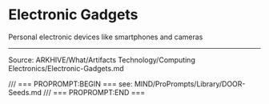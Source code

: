 # Electronic Gadgets

Personal electronic devices like smartphones and cameras

---
Source: ARKHIVE/What/Artifacts Technology/Computing Electronics/Electronic-Gadgets.md

/// === PROPROMPT:BEGIN ===
see: MIND/ProPrompts/Library/DOOR-Seeds.md
/// === PROPROMPT:END ===
